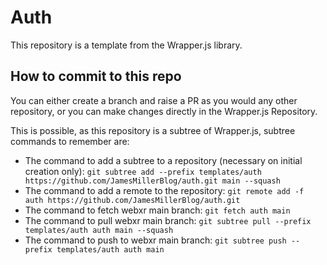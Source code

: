 # Auth
This repository is a template from the Wrapper.js library.

## How to commit to this repo
You can either create a branch and raise a PR as you would any other repository, or you can make changes directly in the Wrapper.js Repository.

This is possible, as this repository is a subtree of Wrapper.js, subtree commands to remember are:
- The command to add a subtree to a repository (necessary on initial creation only): ```git subtree add --prefix templates/auth https://github.com/JamesMillerBlog/auth.git main --squash```
- The command to add a remote to the repository: ```git remote add -f auth https://github.com/JamesMillerBlog/auth.git```
- The command to fetch webxr main branch: ```git fetch auth main```
- The command to pull webxr main branch: ```git subtree pull --prefix templates/auth auth main --squash```
- The command to push to webxr main branch: ```git subtree push --prefix templates/auth auth main```
